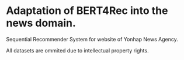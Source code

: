 # Adaptation of BERT4Rec into the news domain.

Sequential Recommender System for website of Yonhap News Agency.

All datasets are ommited due to intellectual property rights.
